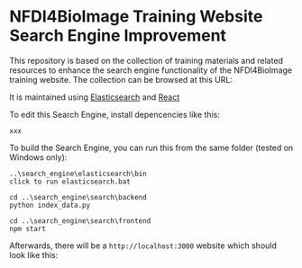 # NFDI4BioImage Training Website Search Engine Improvement

This repository is based on the collection of training materials and related resources to enhance the search engine functionality of the NFDI4BioImage training website. The collection can be browsed at this URL:


It is maintained using [Elasticsearch](https://www.elastic.co/guide/en/elasticsearch/reference/current/index.html) and [React](https://react.dev/learn)


To edit this Search Engine, install depencencies like this:

```
xxx
```

To build the Search Engine, you can run this from the same folder (tested on Windows only):

```
..\search_engine\elasticsearch\bin
click to run elasticsearch.bat

cd ..\search_engine\search\backend
python index_data.py

cd ..\search_engine\search\frontend
npm start
```

Afterwards, there will be a `http://localhost:3000` website which should look like this: